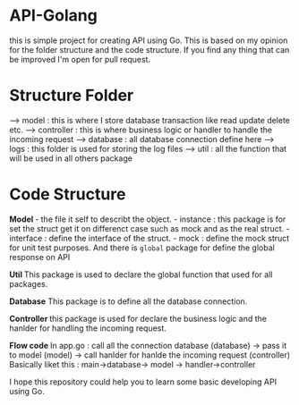 # API-Golang
this is simple project for creating API using Go. 
This is based on my opinion for the folder structure and the code structure.
If you find any thing that can be improved I'm open for pull request.

# Structure Folder
--> model : this is where I store database transaction like read update delete etc.
--> controller : this is where business logic or handler to handle the incoming request
--> database : all database connection define here
--> logs : this folder is used for storing the log files
--> util : all the function that will be used in all others package

# Code Structure
<b> Model </b>
    - the file it self to describt the object.
    - instance : this package is for set the struct get it on differenct case such as mock and as the real struct.
    - interface : define the interface of the struct.
    - mock : define the mock struct for unit test purposes.
And there is `global` package for define the global response on API


<b> Util </b>
This package is used to declare the global function that used for all packages.


<b> Database</b>
This package is to define all the database connection.

<b> Controller </b>
this package is used for declare the business logic and the hanlder for handling the incoming request.

<b>Flow code </b>
In app.go : call all the connection database (database) -> pass it to model (model) -> call hanlder for hanlde the incoming request (controller)
Basically liket this : main->database-> model -> handler->controller

I hope this repository could help you to learn some basic developing API using Go.

